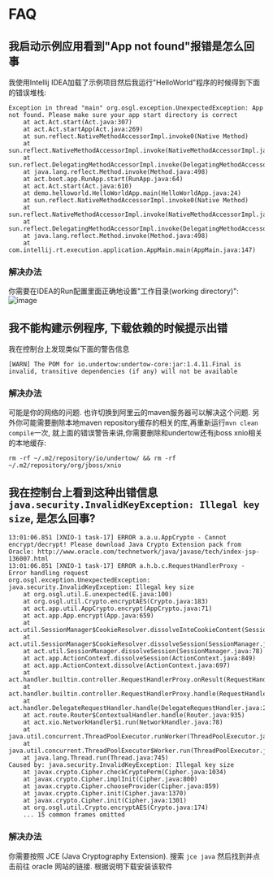 # FAQ

## 我启动示例应用看到"App not found"报错是怎么回事

我使用Intellij IDEA加载了示例项目然后我运行"HelloWorld"程序的时候得到下面的错误堆栈:
```
Exception in thread "main" org.osgl.exception.UnexpectedException: App not found. Please make sure your app start directory is correct
	at act.Act.start(Act.java:307)
	at act.Act.startApp(Act.java:269)
	at sun.reflect.NativeMethodAccessorImpl.invoke0(Native Method)
	at sun.reflect.NativeMethodAccessorImpl.invoke(NativeMethodAccessorImpl.java:62)
	at sun.reflect.DelegatingMethodAccessorImpl.invoke(DelegatingMethodAccessorImpl.java:43)
	at java.lang.reflect.Method.invoke(Method.java:498)
	at act.boot.app.RunApp.start(RunApp.java:64)
	at act.Act.start(Act.java:610)
	at demo.helloworld.HelloWorldApp.main(HelloWorldApp.java:24)
	at sun.reflect.NativeMethodAccessorImpl.invoke0(Native Method)
	at sun.reflect.NativeMethodAccessorImpl.invoke(NativeMethodAccessorImpl.java:62)
	at sun.reflect.DelegatingMethodAccessorImpl.invoke(DelegatingMethodAccessorImpl.java:43)
	at java.lang.reflect.Method.invoke(Method.java:498)
	at com.intellij.rt.execution.application.AppMain.main(AppMain.java:147)
```
### 解决办法

你需要在IDEA的Run配置里面正确地设置"工作目录(working directory)":
![image](https://cloud.githubusercontent.com/assets/216930/23855130/a2136556-0848-11e7-8184-2433004b123b.png)

## 我不能构建示例程序, 下载依赖的时候提示出错

我在控制台上发现类似下面的警告信息

```
[WARN] The POM for io.undertow:undertow-core:jar:1.4.11.Final is invalid, transitive dependencies (if any) will not be available
```

### 解决办法

可能是你的网络的问题. 也许切换到阿里云的maven服务器可以解决这个问题. 另外你可能需要删除本地maven repository缓存的相关的库,再重新运行`mvn clean compile`一次, 就上面的错误警告来讲,你需要删除和undertow还有jboss xnio相关的本地缓存:

```
rm -rf ~/.m2/repository/io/undertow/ && rm -rf ~/.m2/repository/org/jboss/xnio
```

## 我在控制台上看到这种出错信息`java.security.InvalidKeyException: Illegal key size`, 是怎么回事?

```
13:01:06.851 [XNIO-1 task-17] ERROR a.a.u.AppCrypto - Cannot encrypt/decrypt! Please download Java Crypto Extension pack from Oracle: http://www.oracle.com/technetwork/java/javase/tech/index-jsp-136007.html
13:01:06.851 [XNIO-1 task-17] ERROR a.h.b.c.RequestHandlerProxy - Error handling request
org.osgl.exception.UnexpectedException: java.security.InvalidKeyException: Illegal key size
	at org.osgl.util.E.unexpected(E.java:100)
	at org.osgl.util.Crypto.encryptAES(Crypto.java:183)
	at act.app.util.AppCrypto.encrypt(AppCrypto.java:71)
	at act.app.App.encrypt(App.java:659)
	at act.util.SessionManager$CookieResolver.dissolveIntoCookieContent(SessionManager.java:321)
	at act.util.SessionManager$CookieResolver.dissolveSession(SessionManager.java:217)
	at act.util.SessionManager.dissolveSession(SessionManager.java:78)
	at act.app.ActionContext.dissolveSession(ActionContext.java:849)
	at act.app.ActionContext.dissolve(ActionContext.java:697)
	at act.handler.builtin.controller.RequestHandlerProxy.onResult(RequestHandlerProxy.java:241)
	at act.handler.builtin.controller.RequestHandlerProxy.handle(RequestHandlerProxy.java:177)
	at act.handler.DelegateRequestHandler.handle(DelegateRequestHandler.java:27)
	at act.route.Router$ContextualHandler.handle(Router.java:935)
	at act.xio.NetworkHandler$1.run(NetworkHandler.java:78)
	at java.util.concurrent.ThreadPoolExecutor.runWorker(ThreadPoolExecutor.java:1142)
	at java.util.concurrent.ThreadPoolExecutor$Worker.run(ThreadPoolExecutor.java:617)
	at java.lang.Thread.run(Thread.java:745)
Caused by: java.security.InvalidKeyException: Illegal key size
	at javax.crypto.Cipher.checkCryptoPerm(Cipher.java:1034)
	at javax.crypto.Cipher.implInit(Cipher.java:800)
	at javax.crypto.Cipher.chooseProvider(Cipher.java:859)
	at javax.crypto.Cipher.init(Cipher.java:1370)
	at javax.crypto.Cipher.init(Cipher.java:1301)
	at org.osgl.util.Crypto.encryptAES(Crypto.java:174)
	... 15 common frames omitted
```

### 解决办法

你需要按照 JCE (Java Cryptography Extension). 搜索 `jce java` 然后找到并点击前往 oracle 网站的链接. 根据说明下载安装该软件

